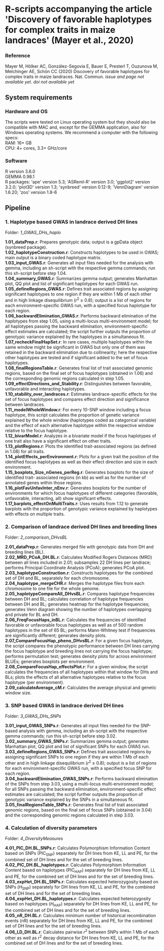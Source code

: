 # R-scripts accompanying the article 'Discovery of favorable haplotypes for complex traits in maize landraces' (Mayer et al., 2020)<br/>

### Reference<br/>
Mayer M, Hölker AC, González-Segovia E, Bauer E, Presterl T, Ouzunova M, Melchinger AE, Schön CC (2020) Discovery of favorable haplotypes for complex traits in maize landraces. Nat. Commun. *issue and page not available yet*. *doi not available yet*<br/>

## System requirements<br/>

### Hardware and OS<br/>
The scripts were tested on Linux operating system but they should also be compatible with MAC and, except for the GEMMA application, also for Windows operating systems. We recommend a computer with the following specs:<br/>
RAM: 16+ GB<br/>
CPU: 4+ cores, 3.3+ GHz/core<br/>

### Software<br/>
R version 3.6.0<br/>
GEMMA 0.98.1<br/>
R packages: 'ape' version 5.3; 'ASReml-R' version 3.0; 'ggplot2' version 3.2.0; 'plot3D' version 1.3; 'synbreed' version 0.12-9; 'VennDiagram' version 1.6.20; 'zoo' version 1.8-6<br/>

## Pipeline<br/>
### 1. Haplotype based GWAS in landrace derived DH lines<br/>
Folder: *1_GWAS_DHs_haplo*<br/>

**1.01_dataPrep.r**: Prepares genotypic data; output is a gpData object (synbreed package).<br/>
**1.02_haplotypeConstruction.r**: Constructs haplotypes to be used in GWAS; main output is a binary coded haplotype matrix.<br/>
**1.03_input_GWAS.r**: Generates all input files needed for the analysis with gemma, including an sh-script with the respective gemma commands; run this sh-script before step 1.04.<br/>
**1.04_summary_GWAS.r**: Summarizes gemma output; generates Manhattan plot, QQ plot and list of significant haplotypes for each GWAS run.<br/>
**1.05_defineRegions_GWAS.r**: Defines trait associated regions by assigning significant haplotypes to one region if they are within 1 Mb of each other and in high linkage disequilibrium (*r*<sup>2</sup> ≥ 0.8); output is a list of regions for each environment-specific GWAS run, with a specified focus haplotype for each region.<br/>
**1.06_backwardElimination_GWAS.r**: Performs backward elimination of the haplotypes from step 1.05, using a multi-locus multi-environment model; for all haplotypes passing the backward elimination, environment-specific effect estimates are calculated; the script further outputs the proportion of genotypic variance explained by the haplotypes in a simultaneous fit.<br/>
**1.07_recheckFinalHapSet.r**: In rare cases, multiple haplotypes within the same window might be significant in GWAS but only one of them was retained in the backward elimination due to collinearity; here the respective other haplotypes are tested and if significant added to the set of focus haplotypes.<br/>
**1.08_finalRegionsTable.r**: Generates final list of trait associated genomic regions, based on the final set of focus haplotypes (obtained in 1.06) and the corresponding genomic regions calculated in step 1.05.<br/>
**1.09_effectDirections_and_Stability.r**: Distinguishes between favorable, unfavorable and interacting haplotypes.<br/>
**1.10_stability_over_landraces.r**: Estimates landrace-specific effects for the set of focus haplotypes and compares effect direction and significance between landraces.<br/>
**1.11_modelWholeWindow.r**: For every 10-SNP window including a focus haplotype, this script calculates the proportion of genetic variance explained by the whole window (haplotypes coded as categorical variable) and the effect of each alternative haplotype within the respective window relative to the focus haplotype.<br/>
**1.12_bivarModel.r**: Analyzes in a bivariate model if the focus haplotypes of one trait also have a significant effect on other traits.<br/>
**1.13_plotRegions.r**: Plots the identified trait-associated regions (as defined in 1.08) for all traits.<br/>
**1.14_plotEffects_perEnvironment.r**: Plots for a given trait the position of the identified focus haplotypes as well as their effect direction and size in each environment.<br/>
**1.15_boxplots_Size_nGenes_perReg.r**: Generates boxplots for the size of identified trait- associated regions (in kb) as well as for the number of annotated genes within those regions.<br/>
**1.16_plotFavUnfavInter_nEnv.r**: Generates boxplots for the number of environments for which focus haplotypes of different categories (favorable, unfavorable, interacting, all) show significant effects.<br/>
**1.17_barplots_effectOnMultiTraits.r**: Uses results from 1.12 to generate barplots with the proportion of genotypic variance explained by haplotypes with effects on multiple traits.<br/>

### 2. Comparison of landrace derived DH lines and breeding lines<br/>
Folder: *2_comparison_DHvsBL*<br/>

**2.01_dataPrep.r**: Generates merged file with genotypic data from DH and breeding lines (BL).<br/>
**2.02_MRD_PCoA_DH.BL.r**: Calculates Modified Rogers Distances (MRD) between all lines included in 2.01; subsamples 22 DH lines per landrace; performs Principal Coordinate Analysis (PCoA); generates PCoA plot.<br/>
**2.03_haplotypeConstruction.r**: Constructs haplotypes for the combined set of DH and BL, separately for each chromosome.<br/>
**2.04_haplotype_mergeCHR.r**: Merges the haplotype files from each chromosome to one file for the whole genome.<br/>
**2.05_haplotypeCompareAll_DHvsBL.r**: Compares haplotype frequencies between DH and BL; calculates correlation of haplotype frequencies between DH and BL; generates heatmap for the haplotype frequencies; generates Venn diagram showing the number of haplotypes overlapping and private for BL and DH.<br/>
**2.06_FreqFocusHaps_inBL.r**: Calculates the frequencies of identified favorable or unfavorable focus haplotypes as well as of 500 random haplotypes in the set of 65 BL; performs Mann-Whitney test if frequencies are significantly different; generates density plots.<br/>
**2.07_CompareFocusHap_pheno_DHvsBL.r**: For a given focus haplotype, the script compares the phenotypic performance between DH lines carrying the focus haplotype and breeding lines not carrying the focus haplotype; performs permutation test; generates density plots for across environment BLUEs; generates boxplots per environment.<br/>
**2.08_CompareFocusHap_effectsPlot.r**: For a given window, the script calculates the frequencies of all haplotypes within that window for DHs and BLs; plots the effects of all alternative haplotypes relative to the focus haplotype (per environment).<br/>
**2.09_calculateAverage_cM.r**: Calculates the average physical and genetic window size.<br/>

### 3. SNP based GWAS in landrace derived DH lines<br/>
Folder: *3_GWAS_DHs_SNPs*<br/>

**3.01_input_GWAS_SNPs.r**: Generates all input files needed for the SNP-based analysis with gemma, including an sh-script with the respective gemma commands; run this sh-script before step 3.02.<br/>
**3.02_summary_GWAS_SNPs.r**: Summarizes gemma output; generates Manhattan plot, QQ plot and list of significant SNPs for each GWAS run.<br/>
**3.03_defineRegions_GWAS_SNPs.r**: Defines trait associated regions by assigning significant SNPs to one region if they are within 1 Mb of each other and in high linkage disequilibrium (*r*<sup>2</sup> ≥ 0.8); output is a list of regions for each environment-specific GWAS run, with a specified focus SNP for each region.<br/>
**3.04_backwardElimination_GWAS_SNPs.r**: Performs backward elimination of the SNPs from step 3.03, using a multi-locus multi-environment model; for all SNPs passing the backward elimination, environment-specific effect estimates are calculated; the script further outputs the proportion of genotypic variance explained by the SNPs in a simultaneous fit.<br/>
**3.05_finalRegionsTable_SNPs.r**: Generates final list of trait associated genomic regions, based on the final set of focus SNPs (obtained in 3.04) and the corresponding genomic regions calculated in step 3.03.<br/>

### 4. Calculation of diversity parameters<br/>
Folder: *4_DiversityMeasures*<br/>

**4.01_PIC_DH.BL_SNPs.r**: Calculates Polymorphism Information Content based on SNPs (PIC<sub>SNP</sub>) separately for DH lines from KE, LL and PE, for the combined set of DH lines and for the set of breeding lines.<br/>
**4.02_PIC_DH.BL_haplotypes.r**: Calculates Polymorphism Information Content based on haplotypes (PIC<sub>HAP</sub>) separately for DH lines from KE, LL and PE, for the combined set of DH lines and for the set of breeding lines.<br/>
**4.03_expHet_DH.BL_SNPs.r**: Calculates expected heterozygosity based on SNPs (*H*<sub>SNP</sub>) separately for DH lines from KE, LL and PE, for the combined set of DH lines and for the set of breeding lines.<br/>
**4.04_expHet_DH.BL_haplotypes.r**:  Calculates expected heterozygosity based on haplotypes (*H*<sub>HAP</sub>) separately for DH lines from KE, LL and PE, for the combined set of DH lines and for the set of breeding lines.<br/>
**4.05_nR_DH.BL.r**: Calculates minimum number of historical recombination events (nR) separately for DH lines from KE, LL and PE, for the combined set of DH lines and for the set of breeding lines.<br/>
**4.06_LD_DH.BL.r**: Calculates pairwise *r*<sup>2</sup> between SNPs within 1 Mb of each other as well as *r*<sup>2</sup>  decay distance for DH lines from KE, LL and PE, for the combined set of DH lines and for the set of breeding lines.<br/>
